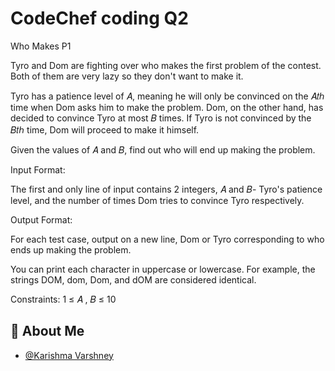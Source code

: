 
# CodeChef coding Q2
Who Makes P1

Tyro and Dom are fighting over who makes the first problem of the contest. Both of them are very lazy so they don't want to make it.

Tyro has a patience level of 
𝐴, meaning he will only be convinced on the 
𝐴𝑡ℎ time when Dom asks him to make the problem.
Dom, on the other hand, has decided to convince Tyro at most 
𝐵
times. If Tyro is not convinced by the 
𝐵𝑡ℎ
time, Dom will proceed to make it himself.

Given the values of 
𝐴 and 
𝐵, find out who will end up making the problem.

Input Format:

The first and only line of input contains 
2 integers, 
𝐴 and 
𝐵- Tyro's patience level, and the number of times Dom tries to convince Tyro respectively.

Output Format:

For each test case, output on a new line, Dom or Tyro corresponding to who ends up making the problem.

You can print each character in uppercase or lowercase. For example, the strings DOM, dom, Dom, and dOM are considered identical.

Constraints:
1
≤
𝐴
,
𝐵
≤
10






## 🚀 About Me

- [@Karishma Varshney](https://github.com/Karishma-Varshney)
